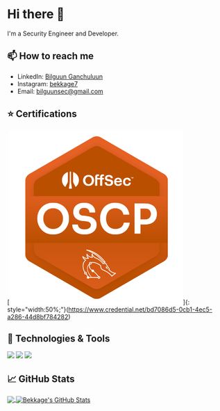 # Hi there 👋

I'm a Security Engineer and Developer.

## 📫 How to reach me

- LinkedIn: [Bilguun Ganchuluun](https://www.linkedin.com/in/bilguun-ganchuluun-61b7141b0)
- Instagram: [bekkage7](https://www.instagram.com/bekkage7)
- Email: [bilguunsec@gmail.com](mailto:bilguunsec@gmail.com)

## ⭐ Certifications
[![OSCP](./img/fa54f767-4ff0-4fc6-91c4-40555ba62545.png)]{: style="width:50%;"}(https://www.credential.net/bd7086d5-0cb1-4ec5-a286-44d8bf784282)

## 🔧 Technologies & Tools

![](https://img.shields.io/badge/Editor-VS_Code-informational?style=flat&logo=visual-studio-code&logoColor=white&color=2bbc8a)
![](https://img.shields.io/badge/Code-Python-informational?style=flat&logo=python&logoColor=white&color=2bbc8a)
![](https://img.shields.io/badge/Code-JavaScript-informational?style=flat&logo=javascript&logoColor=white&color=2bbc8a)

## &#x1f4c8; GitHub Stats

<a href="https://github.com/bekkage/bekkage">
  <img align="center" src="https://github-readme-stats.vercel.app/api/top-langs/?username=bekkage&hide=html,css&theme=radical" />
</a>

<a href="https://github.com/bekkage/bekkage">
  <img align="center" src="https://github-readme-stats.vercel.app/api?username=bekkage&show_icons=true&line_height=27&count_private=true&theme=radical" alt="Bekkage's GitHub Stats" />
</a>
